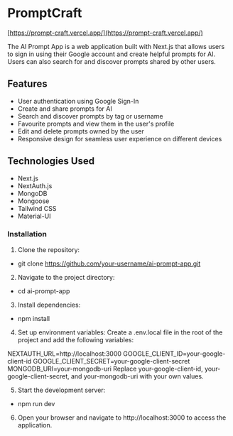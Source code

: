 # PromptCraft

[https://prompt-craft.vercel.app/](https://prompt-craft.vercel.app/)

The AI Prompt App is a web application built with Next.js that allows users to sign in using their Google account and create helpful prompts for AI. Users can also search for and discover prompts shared by other users.

## Features

- User authentication using Google Sign-In
- Create and share prompts for AI
- Search and discover prompts by tag or username
- Favourite prompts and view them in the user's profile
- Edit and delete prompts owned by the user
- Responsive design for seamless user experience on different devices

## Technologies Used

- Next.js
- NextAuth.js
- MongoDB
- Mongoose
- Tailwind CSS
- Material-UI

### Installation

1. Clone the repository:
  - git clone https://github.com/your-username/ai-prompt-app.git
 
2. Navigate to the project directory:
  - cd ai-prompt-app

3. Install dependencies:
  - npm install
 
4. Set up environment variables:
Create a .env.local file in the root of the project and add the following variables:

NEXTAUTH_URL=http://localhost:3000
GOOGLE_CLIENT_ID=your-google-client-id
GOOGLE_CLIENT_SECRET=your-google-client-secret
MONGODB_URI=your-mongodb-uri
Replace your-google-client-id, your-google-client-secret, and your-mongodb-uri with your own values.

5. Start the development server:
  - npm run dev

6. Open your browser and navigate to http://localhost:3000 to access the application.



